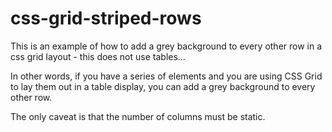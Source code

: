 # css-grid-striped-rows
This is an example of how to add a grey background to every other row in a css grid layout - this does not use tables…

In other words, if you have a series of elements and you are using CSS Grid to lay them out in a table display, you can add a grey background to every other row.

The only caveat is that the number of columns must be static.
